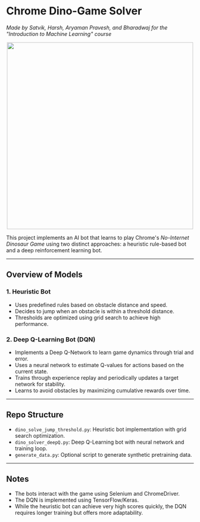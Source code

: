 # Chrome Dino-Game Solver

_Made by Satvik, Harsh, Aryaman Pravesh, and Bharadwaj for the "Introduction to Machine Learning" course_

<p align="center">
  <img width="auto" height="500px" src="presentation_visuals/dino_game_example.gif"/>
</p>

This project implements an AI bot that learns to play Chrome's _No-Internet Dinosaur Game_ using two distinct approaches: a heuristic rule-based bot and a deep reinforcement learning bot.

---

## Overview of Models

### 1. Heuristic Bot
- Uses predefined rules based on obstacle distance and speed.
- Decides to jump when an obstacle is within a threshold distance.
- Thresholds are optimized using grid search to achieve high performance.

### 2. Deep Q-Learning Bot (DQN)
- Implements a Deep Q-Network to learn game dynamics through trial and error.
- Uses a neural network to estimate Q-values for actions based on the current state.
- Trains through experience replay and periodically updates a target network for stability.
- Learns to avoid obstacles by maximizing cumulative rewards over time.

---

## Repo Structure

- `dino_solve_jump_threshold.py`: Heuristic bot implementation with grid search optimization.
- `dino_solver_deepQ.py`: Deep Q-Learning bot with neural network and training loop.
- `generate_data.py`: Optional script to generate synthetic pretraining data.

---

## Notes

- The bots interact with the game using Selenium and ChromeDriver.
- The DQN is implemented using TensorFlow/Keras.
- While the heuristic bot can achieve very high scores quickly, the DQN requires longer training but offers more adaptability.

